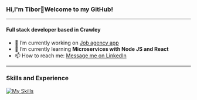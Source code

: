 ### Hi,I'm Tibor👋Welcome to my GitHub!
---
#### Full stack developer based in Crawley
<!--
**Tibor22/Tibor22** is a ✨ _special_ ✨ repository because its `README.md` (this file) appears on your GitHub profile.

Here are some ideas to get you started:

- 🔭 I’m currently working on 

- 🤔 I’m looking for help with finding a job I can give my value.
- 💬 Ask me about ...
- 📫 How to reach me: ...
- 😄 Pronouns: ...
- ⚡ Fun fact: ...
-->


- 🔭 I’m currently working on [Job agency app](https://github.com/Tibor22/Agency-App-Client)
- 🌱 I’m currently learning <b>Microservices with Node JS and React</b>
- 📫 How to reach me: [Message me on LinkedIn](https://www.linkedin.com/in/tibor-t%C3%B3th-53690b227/)
---

### Skills and Experience
[![My Skills](https://skills.thijs.gg/icons?i=js,html,css,git,figma,react,postgres,prisma,nodejs,typescript)](https://skills.thijs.gg)

